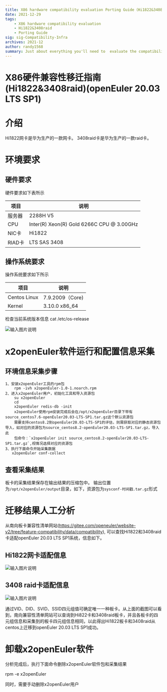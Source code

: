 ```yaml
---
title: X86 hardware compatibility evaluation Porting Guide（Hi1822&3408raid）（openEuler 20.03 LTS SP1）
date: 2021-12-29
tags: 
    - X86 hardware compatibility evaluation 
    - Hi1822&3408raid
    - Porting Guide
sig: sig-Compatibility-Infra
archives: 2021-12
author: randy1568
summary: Just about everything you'll need to  evaluate the compatibility of X86 hardware（Hi1822&3408raid）
---
```


# X86硬件兼容性移迁指南(Hi1822&3408raid)(openEuler 20.03 LTS SP1)

# 介绍
Hi1822网卡是华为生产的一款网卡。
3408raid卡是华为生产的一款raid卡。

# 环境要求
## 硬件要求
硬件要求如下表所示

项目 | 说明 |  
----- | ----- |
服务器 | 2288H V5 
CPU | Inter(R) Xeon(R) Gold 6266C CPU @ 3.00GHz 
NIC卡 | Hi1822 
RIAD卡 | LTS SAS 3408 

## 操作系统要求
操作系统要求如下所示

项目 | 说明 |
----- | ----- | 
Centos Linux | 7.9.2009（Core)  
Kernel | 3.10.0  x86_64  

检查当前系统版本信息
cat /etc/os-release

![输入图片说明](https://images.gitee.com/uploads/images/2021/0402/154036_43bae790_8039520.png "屏幕截图.png")
# x2openEuler软件运行和配置信息采集

## 环境信息采集步骤

    1、安装x2openEuler工具的rpm包
        rpm -ivh x2openEuler-1.0-1.noarch.rpm
    2、进入x2openEuler用户，初始化工具和导入资源包
        su x2openEuler
        cd 
        x2openEuler redis-db -init       
        x2openEuler使用rpm安装完成后会在/opt/x2openEuler目录下带有source_centos7.6-openEuler20.03-LTS-SP1.tar.gz这个默认资源包
        需要支持centos8.2到openEuler20.03-LTS-SP1的评估，则需获取对应的静态资源包导入，如对应的资源包为source_centos8.2-openEuler20.03-LTS-SP1.tar.gz，导入此                
        包命令：`x2openEuler init source_centos8.2-openEuler20.03-LTS-SP1.tar.gz`,视情况选择对应的资源包
    3、执行下面命令开始采集数据
       x2openEuler conf-collect

## 查看采集结果

  板卡的采集结果保存在输出结果的压缩包中。
  输出位置为`/opt/x2openEuler/output`目录，如下，资源包为`sysconf-时间戳.tar.gz`形式    
# 迁移结果人工分析

从南向板卡兼容性清单网站(https://gitee.com/openeuler/website-v2/tree/feature-compatibility/data/compatibility), 可以查找Hi1822和3408raid卡适配openEuler 20.03 LTS SP1系统，信息如下。

## Hi1822网卡适配信息
![输入图片说明](https://images.gitee.com/uploads/images/2021/0402/154134_c1c4317a_8039520.png "屏幕截图.png")

## 3408 raid卡适配信息
![输入图片说明](https://images.gitee.com/uploads/images/2021/0402/154153_c4f1817e_8039520.png "屏幕截图.png")

通过VID、DID、SVID、SSID四元组值可确定唯一一种板卡。从上面的截图可以看到，南向兼容性清单网站可以查询到Hi822卡和3408raid板卡，并且各板卡的四元组信息和采集到的板卡四元组信息相同，以此得出Hi1822板卡和3408raid从centos上迁移到openEuler 20.03 LTS SP1成功。

# 卸载x2openEuler软件
分析完成后，执行下面命令删除x2openEuler软件包和采集结果

rpm -e x2openEuler

同时，需要手动删除x2openEuler用户